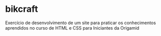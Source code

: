 # bikcraft
Exercício de desenvolvimento de um site para praticar os conhecimentos aprendidos no curso de HTML e CSS para Iniciantes da Origamid
